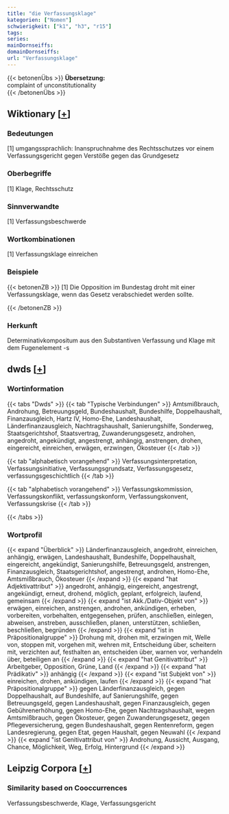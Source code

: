 ```yaml
---
title: "die Verfassungsklage"
kategorien: ["Nomen"]
schwierigkeit: ["k1", "h3", "r15"]
tags:
series:
mainDornseiffs:
domainDornseiffs:
url: "Verfassungsklage"
---
```


{{< betonenÜbs >}}
**Übersetzung:**  
complaint of unconstitutionality  
{{< /betonenÜbs >}}

## Wiktionary [[+](https://de.wiktionary.org/wiki/Verfassungsklage)]

### Bedeutungen
[1] umgangssprachlich: Inanspruchnahme des Rechtsschutzes vor einem Verfassungsgericht gegen Verstöße gegen das Grundgesetz  

### Oberbegriffe
[1] Klage, Rechtsschutz  

### Sinnverwandte
[1] Verfassungsbeschwerde  

### Wortkombinationen
[1] Verfassungsklage einreichen  

### Beispiele
{{< betonenZB >}}
[1] Die Opposition im Bundestag droht mit einer Verfassungsklage, wenn das Gesetz verabschiedet werden sollte.  

{{< /betonenZB >}}
### Herkunft
Determinativkompositum aus den Substantiven Verfassung und Klage mit dem Fugenelement -s  



## dwds [[+](https://www.dwds.de/wb/Verfassungsklage)]

### Wortinformation
{{< tabs "Dwds" >}}
{{< tab "Typische Verbindungen" >}}
Amtsmißbrauch, Androhung, Betreuungsgeld, Bundeshaushalt, Bundeshilfe, Doppelhaushalt, Finanzausgleich, Hartz IV, Homo-Ehe, Landeshaushalt, Länderfinanzausgleich, Nachtragshaushalt, Sanierungshilfe, Sonderweg, Staatsgerichtshof, Staatsvertrag, Zuwanderungsgesetz, androhen, angedroht, angekündigt, angestrengt, anhängig, anstrengen, drohen, eingereicht, einreichen, erwägen, erzwingen, Ökosteuer
{{< /tab >}}

{{< tab "alphabetisch vorangehend" >}}
Verfassungsinterpretation, Verfassungsinitiative, Verfassungsgrundsatz, Verfassungsgesetz, verfassungsgeschichtlich
{{< /tab >}}

{{< tab "alphabetisch vorangehend" >}}
Verfassungskommission, Verfassungskonflikt, verfassungskonform, Verfassungskonvent, Verfassungskrise
{{< /tab >}}

{{< /tabs >}}

### Wortprofil
{{< expand "Überblick" >}} Länderfinanzausgleich, angedroht, einreichen, anhängig, erwägen, Landeshaushalt, Bundeshilfe, Doppelhaushalt, eingereicht, angekündigt, Sanierungshilfe, Betreuungsgeld, anstrengen, Finanzausgleich, Staatsgerichtshof, angestrengt, androhen, Homo-Ehe, Amtsmißbrauch, Ökosteuer {{< /expand >}}
{{< expand "hat Adjektivattribut" >}} angedroht, anhängig, eingereicht, angestrengt, angekündigt, erneut, drohend, möglich, geplant, erfolgreich, laufend, gemeinsam {{< /expand >}}
{{< expand "ist Akk./Dativ-Objekt von" >}} erwägen, einreichen, anstrengen, androhen, ankündigen, erheben, vorbereiten, vorbehalten, entgegensehen, prüfen, anschließen, einlegen, abweisen, anstreben, ausschließen, planen, unterstützen, schließen, beschließen, begründen {{< /expand >}}
{{< expand "ist in Präpositionalgruppe" >}} Drohung mit, drohen mit, erzwingen mit, Welle von, stoppen mit, vorgehen mit, wehren mit, Entscheidung über, scheitern mit, verzichten auf, festhalten an, entscheiden über, warnen vor, verhandeln über, beteiligen an {{< /expand >}}
{{< expand "hat Genitivattribut" >}} Arbeitgeber, Opposition, Grüne, Land {{< /expand >}}
{{< expand "hat Prädikativ" >}} anhängig {{< /expand >}}
{{< expand "ist Subjekt von" >}} einreichen, drohen, ankündigen, laufen {{< /expand >}}
{{< expand "hat Präpositionalgruppe" >}} gegen Länderfinanzausgleich, gegen Doppelhaushalt, auf Bundeshilfe, auf Sanierungshilfe, gegen Betreuungsgeld, gegen Landeshaushalt, gegen Finanzausgleich, gegen Gebührenerhöhung, gegen Homo-Ehe, gegen Nachtragshaushalt, wegen Amtsmißbrauch, gegen Ökosteuer, gegen Zuwanderungsgesetz, gegen Pflegeversicherung, gegen Bundeshaushalt, gegen Rentenreform, gegen Landesregierung, gegen Etat, gegen Haushalt, gegen Neuwahl {{< /expand >}}
{{< expand "ist Genitivattribut von" >}} Androhung, Aussicht, Ausgang, Chance, Möglichkeit, Weg, Erfolg, Hintergrund {{< /expand >}}

## Leipzig Corpora [[+](https://corpora.uni-leipzig.de/en/res?word=Verfassungsklage&corpusId=deu_newscrawl-public_2018)]


### Similarity based on Cooccurrences
Verfassungsbeschwerde, Klage, Verfassungsgericht

